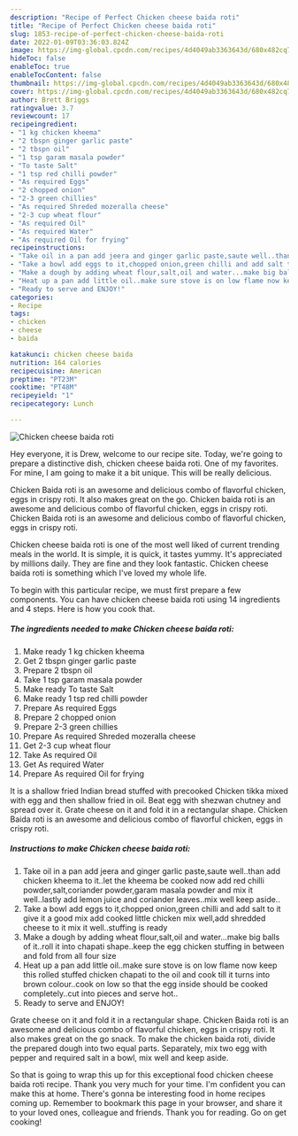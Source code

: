 ```yaml
---
description: "Recipe of Perfect Chicken cheese baida roti"
title: "Recipe of Perfect Chicken cheese baida roti"
slug: 1853-recipe-of-perfect-chicken-cheese-baida-roti
date: 2022-01-09T03:36:03.824Z
image: https://img-global.cpcdn.com/recipes/4d4049ab3363643d/680x482cq70/chicken-cheese-baida-roti-recipe-main-photo.jpg
hideToc: false
enableToc: true
enableTocContent: false
thumbnail: https://img-global.cpcdn.com/recipes/4d4049ab3363643d/680x482cq70/chicken-cheese-baida-roti-recipe-main-photo.jpg
cover: https://img-global.cpcdn.com/recipes/4d4049ab3363643d/680x482cq70/chicken-cheese-baida-roti-recipe-main-photo.jpg
author: Brett Briggs
ratingvalue: 3.7
reviewcount: 17
recipeingredient:
- "1 kg chicken kheema"
- "2 tbspn ginger garlic paste"
- "2 tbspn oil"
- "1 tsp garam masala powder"
- "To taste Salt"
- "1 tsp red chilli powder"
- "As required Eggs"
- "2 chopped onion"
- "2-3 green chillies"
- "As required Shreded mozeralla cheese"
- "2-3 cup wheat flour"
- "As required Oil"
- "As required Water"
- "As required Oil for frying"
recipeinstructions:
- "Take oil in a pan add jeera and ginger garlic paste,saute well..than add chicken kheema to it..let the kheema be cooked now add red chilli powder,salt,coriander powder,garam masala powder and mix it well..lastly add lemon juice and coriander leaves..mix well keep aside.."
- "Take a bowl add eggs to it,chopped onion,green chilli and add salt to it give it a good mix add cooked little chicken mix well,add shredded cheese to it mix it well..stuffing is ready"
- "Make a dough by adding wheat flour,salt,oil and water...make big balls of it..roll it into chapati shape..keep the egg chicken stuffing in between and fold from all four size"
- "Heat up a pan add little oil..make sure stove is on low flame now keep this rolled stuffed chicken chapati to the oil and cook till it turns into brown colour..cook on low so that the egg inside should be cooked completely..cut into pieces and serve hot.."
- "Ready to serve and ENJOY!"
categories:
- Recipe
tags:
- chicken
- cheese
- baida

katakunci: chicken cheese baida 
nutrition: 164 calories
recipecuisine: American
preptime: "PT23M"
cooktime: "PT48M"
recipeyield: "1"
recipecategory: Lunch

---
```



![Chicken cheese baida roti](https://img-global.cpcdn.com/recipes/4d4049ab3363643d/680x482cq70/chicken-cheese-baida-roti-recipe-main-photo.jpg)

Hey everyone, it is Drew, welcome to our recipe site. Today, we're going to prepare a distinctive dish, chicken cheese baida roti. One of my favorites. For mine, I am going to make it a bit unique. This will be really delicious.

Chicken Baida roti is an awesome and delicious combo of flavorful chicken, eggs in crispy roti. It also makes great on the go. Chicken baida roti is an awesome and delicious combo of flavorful chicken, eggs in crispy roti. Chicken Baida roti is an awesome and delicious combo of flavorful chicken, eggs in crispy roti.

Chicken cheese baida roti is one of the most well liked of current trending meals in the world. It is simple, it is quick, it tastes yummy. It's appreciated by millions daily. They are fine and they look fantastic. Chicken cheese baida roti is something which I've loved my whole life.


To begin with this particular recipe, we must first prepare a few components. You can have chicken cheese baida roti using 14 ingredients and 4 steps. Here is how you cook that.

<!--inarticleads1-->

##### The ingredients needed to make Chicken cheese baida roti:

1. Make ready 1 kg chicken kheema
1. Get 2 tbspn ginger garlic paste
1. Prepare 2 tbspn oil
1. Take 1 tsp garam masala powder
1. Make ready To taste Salt
1. Make ready 1 tsp red chilli powder
1. Prepare As required Eggs
1. Prepare 2 chopped onion
1. Prepare 2-3 green chillies
1. Prepare As required Shreded mozeralla cheese
1. Get 2-3 cup wheat flour
1. Take As required Oil
1. Get As required Water
1. Prepare As required Oil for frying


It is a shallow fried Indian bread stuffed with precooked Chicken tikka mixed with egg and then shallow fried in oil. Beat egg with shezwan chutney and spread over it. Grate cheese on it and fold it in a rectangular shape. Chicken Baida roti is an awesome and delicious combo of flavorful chicken, eggs in crispy roti. 

<!--inarticleads2-->

##### Instructions to make Chicken cheese baida roti:

1. Take oil in a pan add jeera and ginger garlic paste,saute well..than add chicken kheema to it..let the kheema be cooked now add red chilli powder,salt,coriander powder,garam masala powder and mix it well..lastly add lemon juice and coriander leaves..mix well keep aside..
1. Take a bowl add eggs to it,chopped onion,green chilli and add salt to it give it a good mix add cooked little chicken mix well,add shredded cheese to it mix it well..stuffing is ready
1. Make a dough by adding wheat flour,salt,oil and water...make big balls of it..roll it into chapati shape..keep the egg chicken stuffing in between and fold from all four size
1. Heat up a pan add little oil..make sure stove is on low flame now keep this rolled stuffed chicken chapati to the oil and cook till it turns into brown colour..cook on low so that the egg inside should be cooked completely..cut into pieces and serve hot..
1. Ready to serve and ENJOY!

Grate cheese on it and fold it in a rectangular shape. Chicken Baida roti is an awesome and delicious combo of flavorful chicken, eggs in crispy roti. It also makes great on the go snack. To make the chicken baida roti, divide the prepared dough into two equal parts. Separately, mix two egg with pepper and required salt in a bowl, mix well and keep aside. 

So that is going to wrap this up for this exceptional food chicken cheese baida roti recipe. Thank you very much for your time. I'm confident you can make this at home. There's gonna be interesting food in home recipes coming up. Remember to bookmark this page in your browser, and share it to your loved ones, colleague and friends. Thank you for reading. Go on get cooking!
